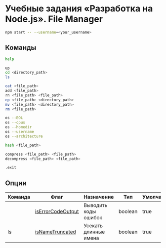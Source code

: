 # Учебные задания «Разработка на Node.js». File Manager

```bash
npm start -- --username=<your_username>
```

## Команды

```bash
help

up
cd <directory_path>
ls

cat <file_path>
add <file_path>
rn <file_path> <file_path>
cp <file_path> <directory_path>
mv <file_path> <directory_path>
rm <file_path>

os --EOL
os --cpus
os --homedir
os --username
os --architecture

hash <file_path>

compress <file_path> <file_path>
decompress <file_path> <file_path>

.exit
```

## Опции

| Команда | Флаг                                                                                                     | Назначение            | Тип     | Умолчание |
| ------- | -------------------------------------------------------------------------------------------------------- | --------------------- | ------- | --------- |
|         | [isErrorCodeOutput](https://github.com/MihailStar/file-manager/blob/master/src/handle-input.ts#L8)       | Выводить коды ошибок  | boolean | true      |
| ls      | [isNameTruncated](https://github.com/MihailStar/file-manager/blob/master/src/executor/ls-executor.ts#L5) | Усекать длинные имена | boolean | true      |
